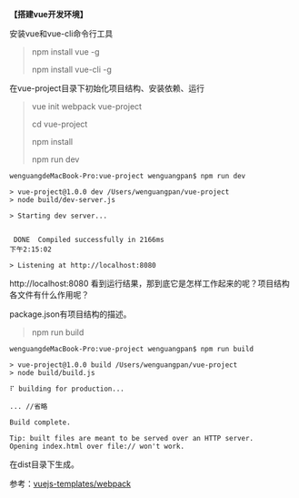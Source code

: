 **【搭建vue开发环境】**

安装vue和vue-cli命令行工具

> npm install vue -g
>
> npm install vue-cli -g

在vue-project目录下初始化项目结构、安装依赖、运行

> vue init webpack vue-project
>
> cd vue-project
>
> npm install
>
> npm run dev

```shell
wenguangdeMacBook-Pro:vue-project wenguangpan$ npm run dev

> vue-project@1.0.0 dev /Users/wenguangpan/vue-project
> node build/dev-server.js

> Starting dev server...


 DONE  Compiled successfully in 2166ms                                 下午2:15:02

> Listening at http://localhost:8080
```

http://localhost:8080 看到运行结果，那到底它是怎样工作起来的呢？项目结构各文件有什么作用呢？

package.json有项目结构的描述。



> npm run build

```shell
wenguangdeMacBook-Pro:vue-project wenguangpan$ npm run build

> vue-project@1.0.0 build /Users/wenguangpan/vue-project
> node build/build.js

⠏ building for production...

... //省略

Build complete.

Tip: built files are meant to be served over an HTTP server.
Opening index.html over file:// won't work.
```

在dist目录下生成。

参考：[vuejs-templates/webpack](https://github.com/vuejs-templates/webpack) 

